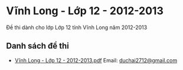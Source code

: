 # Vĩnh Long - Lớp 12 - 2012-2013

Đề thi dành cho lớp Lớp 12 tỉnh Vĩnh Long năm 2012-2013

## Danh sách đề thi

- [Vĩnh Long - Lớp 12 - 2012-2013.pdf](Vĩnh%20Long%20-%20Lớp%2012%20-%202012-2013.pdf)
Email: duchai2712@gmail.com

